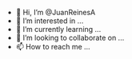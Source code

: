 - 👋 Hi, I’m @JuanReinesA
- 👀 I’m interested in ...
- 🌱 I’m currently learning ...
- 💞️ I’m looking to collaborate on ...
- 📫 How to reach me ...

<!---
JuanReinesA/JuanReinesA is a ✨ special ✨ repository because its `README.md` (this file) appears on your GitHub profile.
You can click the Preview link to take a look at your changes.
--->
